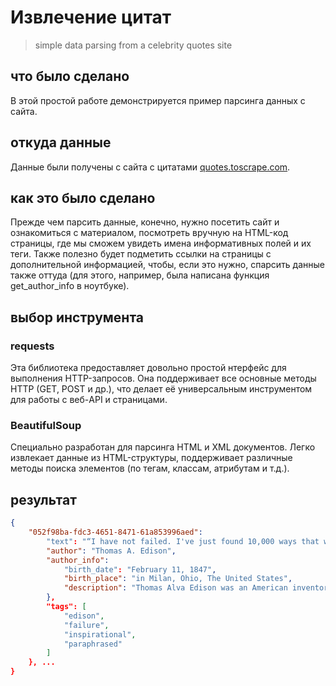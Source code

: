 # Извлечение цитат

> simple data parsing from a celebrity quotes site

## что было сделано

В этой простой работе демонстрируется пример парсинга данных с сайта.

## откуда данные

Данные были получены с сайта с цитатами [quotes.toscrape.com](https://quotes.toscrape.com/).

## как это было сделано

Прежде чем парсить данные, конечно, нужно посетить сайт и ознакомиться с материалом, посмотреть вручную на HTML-код страницы, где мы сможем увидеть имена информативных полей и их теги. Также полезно будет подметить ссылки на страницы с дополнительной информацией, чтобы, если это нужно, спарсить данные также оттуда (для этого, например, была написана функция get_author_info в ноутбуке).

## выбор инструмента

### requests

Эта библиотека предоставляет довольно простой нтерфейс для выполнения HTTP-запросов. Она поддерживает все основные методы HTTP (GET, POST и др.), что делает её универсальным инструментом для работы с веб-API и страницами.

### BeautifulSoup

Специально разработан для парсинга HTML и XML документов. Легко извлекает данные из HTML-структуры, поддерживает различные методы поиска элементов (по тегам, классам, атрибутам и т.д.).

## результат

```json
{
    "052f98ba-fdc3-4651-8471-61a853996aed":
        "text": "“I have not failed. I've just found 10,000 ways that won't work.”",
        "author": "Thomas A. Edison",
        "author_info":
            "birth_date": "February 11, 1847",
            "birth_place": "in Milan, Ohio, The United States",
            "description": "Thomas Alva Edison was an American inventor, scientist and businessman who developed many devices that greatly influenced life around the world, including the phonograph, the motion picture camera, and a long-lasting, practical electric light bulb. Dubbed \"The Wizard of Menlo Park\" (now Edison, New Jersey) by a newspaper reporter, he was one of the first inventors to apply the principles of mass production and large teamwork to the process of invention, and therefore is often credited with the creation of the first industrial research laboratory.Edison is considered one of the most prolific inventors in history, holding 1,093 U.S. patents in his name, as well as many patents in the United Kingdom, France and Germany. He is credited with numerous inventions that contributed to mass communication and, in particular, telecommunications. His advanced work in these fields was an outgrowth of his early career as a telegraph operator. Edison originated the concept and implementation of electric-power generation and distribution to homes, businesses, and factories – a crucial development in the modern industrialized world. His first power station was on Manhattan Island, New York."
        },
        "tags": [
            "edison",
            "failure",
            "inspirational",
            "paraphrased"
        ]
    }, ...
}
```

